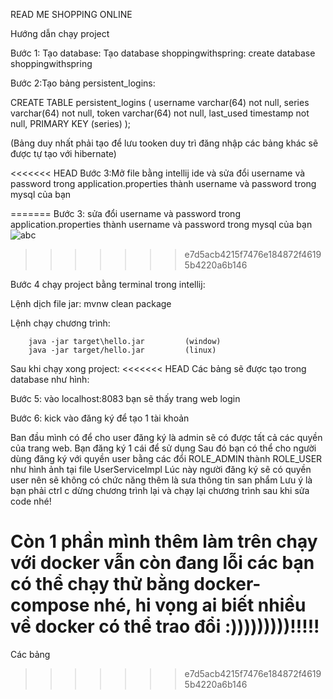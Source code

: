 READ ME
SHOPPING ONLINE


Hướng dẫn chạy project

Bước 1: Tạo database:
Tạo database shoppingwithspring:
        create database shoppingwithspring
        
Bước 2:Tạo bảng persistent_logins:

CREATE TABLE persistent_logins (
    username varchar(64) not null,
    series varchar(64) not null,
    token varchar(64) not null,
    last_used timestamp not null,
    PRIMARY KEY (series)
);

(Bảng duy nhất phải tạo để lưu tooken duy trì đăng nhập các bảng khác sẽ được tự tạo với hibernate)

<<<<<<< HEAD
Bước 3:Mở file bằng intellij ide và  sửa đổi username và password trong application.properties thành username và password trong mysql của bạn

=======
Bước 3: sửa đổi username và password trong application.properties thành username và password trong mysql của bạn
![abc](https://www.google.com/url?sa=i&source=images&cd=&ved=2ahUKEwic8dOBoKHmAhUigUsFHUAaAOAQjRx6BAgBEAQ&url=https%3A%2F%2Fsites.google.com%2Fsite%2Fhinhanhdep24h%2F&psig=AOvVaw0wB1c9Ea-g_FrAUX8uWSQ8&ust=1575729514102883)
>>>>>>> e7d5acb4215f7476e184872f46195b4220a6b146

Bước 4 chạy project bằng terminal trong intellij:

Lệnh dịch file jar:
        mvnw clean package

Lệnh chạy chương trình:

        java -jar target\hello.jar         (window)
        java -jar target/hello.jar         (linux)
        
        
Sau khi chạy xong project:
<<<<<<< HEAD
Các bảng sẽ được tạo trong database như hình:


Bước 5: vào localhost:8083 bạn sẽ thấy trang web login 



Bước 6: kick vào đăng ký để tạo 1 tài khoản


Ban đầu mình có để cho user đăng ký là admin sẽ có được tất cả các quyền của trang web. Bạn đăng ký 1 cái để sử dụng
Sau đó bạn có thể cho người dùng đăng ký với quyền user bằng các đổi ROLE_ADMIN thành ROLE_USER như hình ảnh tại file UserServiceImpl
Lúc này người đăng ký sẽ có quyền user nên sẽ không có chức năng thêm là sưa thông tin san phẩm
Lưu ý  là bạn phải ctrl c dừng chương trình lại và chạy lại chương trình sau khi sửa code nhé!


Còn 1 phần mình thêm làm trên chạy với docker vẫn còn đang lỗi các bạn có thể chạy thử bằng docker-compose nhé, hi vọng ai biết nhiều về docker có thể trao đổi :)))))))))!!!!!
=======
Các bảng 
>>>>>>> e7d5acb4215f7476e184872f46195b4220a6b146
